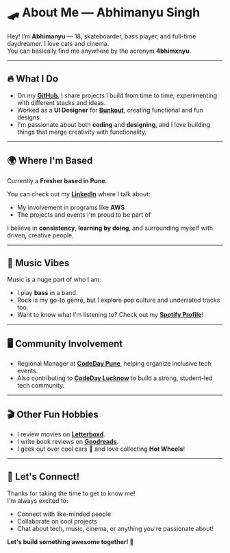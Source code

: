 # 🛹 About Me — Abhimanyu Singh

Hey! I’m **Abhimanyu** — 18, skateboarder, bass player, and full-time daydreamer. I love cats and cinema.  
You can basically find me anywhere by the acronym **4bhimxnyu**.

---

## 🔥 What I Do
- On my [**GitHub**](https://github.com/4bhimxnyu//), I share projects I build from time to time, experimenting with different stacks and ideas.
- Worked as a **UI Designer** for [**Bunkout**](https://bunkout.in/), creating functional and fun designs.
- I'm passionate about both **coding** and **designing**, and I love building things that merge creativity with functionality.

---

## 🌍 Where I'm Based
Currently a **Fresher based in Pune**.

You can check out my [**LinkedIn**](https://www.linkedin.com/in/4bhimxnyu/) where I talk about:
- My involvement in programs like **AWS**
- The projects and events I'm proud to be part of

I believe in **consistency**, **learning by doing**, and surrounding myself with driven, creative people.

---

## 🎸 Music Vibes
Music is a huge part of who I am:
- I play **bass** in a band.
- Rock is my go-to genre, but I explore pop culture and underrated tracks too.
- Want to know what I'm listening to? Check out my [**Spotify Profile**](https://open.spotify.com/user/pibtlhop3xh9z5hozgoofc78m?si=bb2d528c52b24a9d)!

---

## 🖥️ Community Involvement
- Regional Manager at [**CodeDay Pune**](https://www.instagram.com/codedaypunee/), helping organize inclusive tech events.
- Also contributing to [**CodeDay Lucknow**](https://www.instagram.com/codeday_lucknow/) to build a strong, student-led tech community.

---

## 🎬 Other Fun Hobbies
- I review movies on [**Letterboxd**](https://letterboxd.com/4bhimxnyu/).
- I write book reviews on [**Goodreads**](https://www.goodreads.com/user/show/177818674-abhimanyu-singh).
- I geek out over cool cars 🚗 and love collecting **Hot Wheels**!

---

## 🤝 Let's Connect!
Thanks for taking the time to get to know me!  
I'm always excited to:
- Connect with like-minded people
- Collaborate on cool projects
- Chat about tech, music, cinema, or anything you're passionate about!

**Let's build something awesome together! 🚀**
